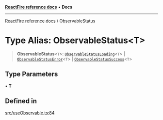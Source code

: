 [**ReactFire reference docs**](../README.md) • **Docs**

***

[ReactFire reference docs](../README.md) / ObservableStatus

# Type Alias: ObservableStatus\<T\>

> **ObservableStatus**\<`T`\>: [`ObservableStatusLoading`](../interfaces/ObservableStatusLoading.md)\<`T`\> \| [`ObservableStatusError`](../interfaces/ObservableStatusError.md)\<`T`\> \| [`ObservableStatusSuccess`](../interfaces/ObservableStatusSuccess.md)\<`T`\>

## Type Parameters

• **T**

## Defined in

[src/useObservable.ts:84](https://github.com/Synapski/reactfire/blob/main/src/useObservable.ts#L84)
